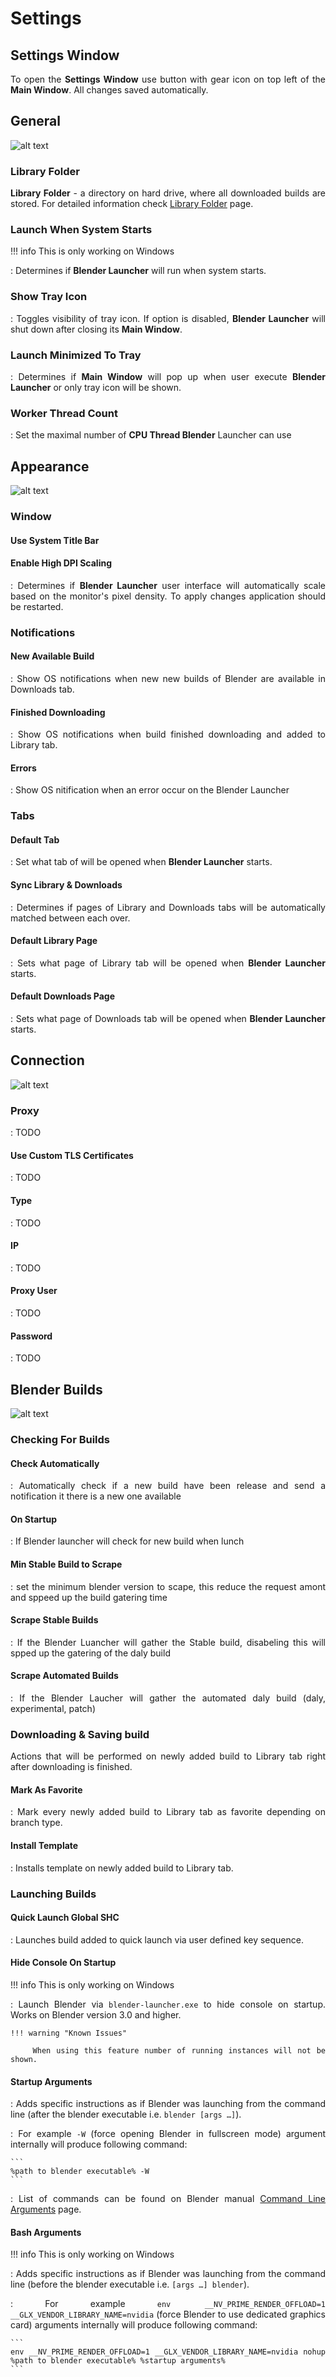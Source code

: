 <style>body {text-align: justify}</style>

# Settings

## Settings Window

To open the **Settings Window** use button with gear icon on top left of the **Main Window**. All changes saved automatically.

## General

![alt text](imgs/settings_window_general.png)

### Library Folder

**Library Folder** - a directory on hard drive, where all downloaded builds are stored. For detailed information check [Library Folder](library_folder.md) page.

### Launch When System Starts

!!! info
    This is only working on Windows

:   Determines if **Blender Launcher** will run when system starts.

### Show Tray Icon

:   Toggles visibility of tray icon. If option is disabled, **Blender Launcher** will shut down after closing its **Main Window**.

### Launch Minimized To Tray

:   Determines if **Main Window** will pop up when user execute **Blender Launcher** or only tray icon will be shown.

### Worker Thread Count

:   Set the maximal number of **CPU Thread Blender** Launcher can use

## Appearance

![alt text](imgs/settings_window_appearance.png)

### Window

#### Use System Title Bar

#### Enable High DPI Scaling

:   Determines if **Blender Launcher** user interface will automatically scale based on the monitor's pixel density. To apply changes application should be restarted.


### Notifications

#### New Available Build

:   Show OS notifications when new new builds of Blender are available in Downloads tab.

#### Finished Downloading

:   Show OS notifications when build finished downloading and added to Library tab.

#### Errors

:   Show OS nitification when an error occur on the Blender Launcher

### Tabs

#### Default Tab

:   Set what tab of will be opened when **Blender Launcher** starts.

#### Sync Library & Downloads

:   Determines if pages of Library and Downloads tabs will be automatically matched between each over.

#### Default Library Page

:   Sets what page of Library tab will be opened when **Blender Launcher** starts.

#### Default Downloads Page

:   Sets what page of Downloads tab will be opened when **Blender Launcher** starts.

## Connection

![alt text](imgs/settings_window_connection.png)


### Proxy

:   TODO

#### Use Custom TLS Certificates

:   TODO

#### Type

:   TODO

#### IP

:   TODO

#### Proxy User

:   TODO

#### Password

:   TODO

## Blender Builds

![alt text](imgs/settings_window_blenderbuilds.png)

### Checking For Builds

#### Check Automatically

:   Automatically check if a new build have been release and send a notification it there is a new one available

#### On Startup

:   If Blender launcher will check for new build when lunch

#### Min Stable Build to Scrape

:   set the minimum blender version to scape, this reduce the request amont and sppeed up the build gatering time

#### Scrape Stable Builds

:   If the Blender Luancher will gather the Stable build, disabeling this will spped up the gatering of the daly build

#### Scrape Automated Builds

:   If the Blender Laucher will gather the automated daly build (daly, experimental, patch) 

### Downloading & Saving build

Actions that will be performed on newly added build to Library tab right after downloading is finished.

#### Mark As Favorite

:   Mark every newly added build to Library tab as favorite depending on branch type.

#### Install Template

:   Installs template on newly added build to Library tab.

### Launching Builds

#### Quick Launch Global SHC

:   Launches build added to quick launch via user defined key sequence.

#### Hide Console On Startup

!!! info
    This is only working on Windows


:   Launch Blender via `blender-launcher.exe` to hide console on startup. Works on Blender version 3.0 and higher.

    !!! warning "Known Issues"

        When using this feature number of running instances will not be shown.

#### Startup Arguments

:   Adds specific instructions as if Blender was launching from the command line (after the blender executable i.e. `blender [args …]`).

:   For example `-W` (force opening Blender in fullscreen mode) argument internally will produce following command:

    ```
    %path to blender executable% -W
    ```

:   List of commands can be found on Blender manual [Command Line Arguments](https://docs.blender.org/manual/en/latest/advanced/command_line/arguments.html) page.

#### Bash Arguments

!!! info
    This is only working on Windows

:   Adds specific instructions as if Blender was launching from the command line (before the blender executable i.e. `[args …] blender`).

:   For example `env __NV_PRIME_RENDER_OFFLOAD=1 __GLX_VENDOR_LIBRARY_NAME=nvidia` (force Blender to use dedicated graphics card) arguments internally will produce following command:

    ```
    env __NV_PRIME_RENDER_OFFLOAD=1 __GLX_VENDOR_LIBRARY_NAME=nvidia nohup %path to blender executable% %startup arguments%
    ```
